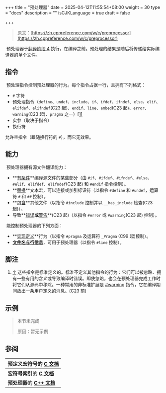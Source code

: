 +++
title = "预处理器"
date = 2025-04-12T11:55:54+08:00
weight = 30
type = "docs"
description = ""
isCJKLanguage = true
draft = false

+++

> 原文：[https://zh.cppreference.com/w/c/preprocessor](https://zh.cppreference.com/w/c/preprocessor)

​	预处理器于[翻译阶段 4](https://zh.cppreference.com/w/c/language/translation_phases#.E9.98.B6.E6.AE.B5_4) 执行，在编译之前。预处理的结果是随后将传递给实际编译器的单个文件。

## 指令

​	预处理指令控制预处理器的行为。每个指令占据一行，且拥有下列格式：

- `#` 字符
- 预处理指令（`define`、`undef`、`include`、`if`、`ifdef`、`ifndef`、`else`、`elif`、`elifdef`、`elifndef`(C23 起)、`endif`、`line`、`embed`(C23 起)、`error`、`warning`(C23 起)、`pragma` 之一）[[1\]](https://zh.cppreference.com/w/c/preprocessor#cite_note-1)
- 实参（取决于指令）
- 换行符

允许空指令（跟随换行符的 `#`），而它无效果。

## 能力

​	预处理器拥有源文件翻译能力：

- **[有条件](https://zh.cppreference.com/w/c/preprocessor/conditional)**编译源文件的某些部分（由 `#if`、`#ifdef`、`#ifndef`、`#else`、`#elif`、`elifdef`、`elifndef`(C23 起) 和 `#endif` 指令控制）。
- **[替换](https://zh.cppreference.com/w/c/preprocessor/replace)**文本宏，可以连接或加引标识符（以指令 `#define` 和 `#undef`，运算符 `#` 和 `##` 控制）。
- **[包含](https://zh.cppreference.com/w/c/preprocessor/include)**其他文件（以指令 `#include` 控制并以 `__has_include` 检查(C23 起)）。
- 导致**[错误](https://zh.cppreference.com/w/c/preprocessor/error)**或**[警告](https://zh.cppreference.com/w/c/preprocessor/error)**(C23 起)（以指令 `#error` 或 `#warning`(C23 起) 控制）。

​	能控制预处理器的下列方面：

- **[实现定义](https://zh.cppreference.com/w/c/preprocessor/impl)**行为（以指令 `#pragma` 及运算符 `_Pragma` (C99 起)控制）。
- **[文件名与行信息](https://zh.cppreference.com/w/c/preprocessor/line)**，可用于预处理器（以指令 `#line` 控制）。

## 脚注

1. [↑](https://zh.cppreference.com/w/c/preprocessor#cite_ref-1) 这些指令是标准定义的。标准不定义其他指令的行为：它们可以被忽略、拥有一些有用的含义或导致编译时错误。即使忽略，也会在预处理器完成工作时将它们从源码中移除。一种常用的非标准扩展是 [#warning](https://zh.cppreference.com/w/c/preprocessor/error) 指令，它在编译期间放出一条用户定义的消息。(C23 前)

## 示例

> 本节未完成 
>
> 原因：暂无示例
>

## 参阅

| **预定义宏符号**的 **[C 文档](https://zh.cppreference.com/w/c/preprocessor/replace#.E9.A2.84.E5.AE.9A.E4.B9.89.E5.AE.8F)** |
| ------------------------------------------------------------ |
| **宏符号索引**的 **[C 文档](https://zh.cppreference.com/w/c/symbol_index/macro)** |
| **预处理器**的 **[C++ 文档](https://zh.cppreference.com/w/cpp/preprocessor)** |